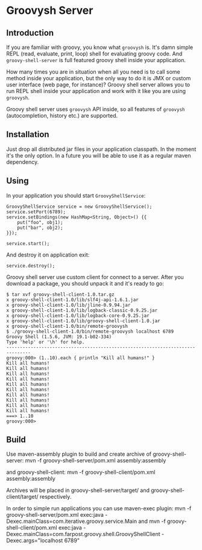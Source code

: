 Groovysh Server
===============

Introduction
------------

If you are familiar with groovy, you know what `groovysh` is. It's damn simple REPL (read, evaluate, print, loop) shell for evaluating
groovy code. And `groovy-shell-server` is full featured groovy shell inside your application.

How many times you are in situation when all you need is to call some method inside your application, but the only way to do it
is JMX or custom user interface (web page, for instance)? Groovy shell server allows you to run REPL shell inside your application
and work with it like you are using `groovysh`.

Groovy shell server uses `groovysh` API inside, so all features of `groovysh` (autocompletion, history etc.) are supported.

Installation
------------

Just drop all distributed jar files in your application classpath. In the moment it's the only option. In a future you
will be able to use it as a regular maven dependency.

Using
-----

In your application you should start `GroovyShellService`:

	GroovyShellService service = new GroovyShellService();
	service.setPort(6789);
	service.setBindings(new HashMap<String, Object>() {{
		put("foo", obj1);
		put("bar", obj2);
	}});
								
	service.start();

And destroy it on application exit:

	service.destroy();

Groovy shell server use custom client for connect to a server. After you download a package, you should unpack it
and it's ready to go:

	$ tar xvf groovy-shell-client-1.0.tar.gz 
	x groovy-shell-client-1.0/lib/slf4j-api-1.6.1.jar
	x groovy-shell-client-1.0/lib/jline-0.9.94.jar
	x groovy-shell-client-1.0/lib/logback-classic-0.9.25.jar
	x groovy-shell-client-1.0/lib/logback-core-0.9.25.jar
	x groovy-shell-client-1.0/lib/groovy-shell-client-1.0.jar
	x groovy-shell-client-1.0/bin/remote-groovysh
	$ ./groovy-shell-client-1.0/bin/remote-groovysh localhost 6789
	Groovy Shell (1.5.6, JVM: 19.1-b02-334)
	Type 'help' or '\h' for help.
	-------------------------------------------------------------------------------
	groovy:000> (1..10).each { println "Kill all humans!" }
	Kill all humans!
	Kill all humans!
	Kill all humans!
	Kill all humans!
	Kill all humans!
	Kill all humans!
	Kill all humans!
	Kill all humans!
	Kill all humans!
	Kill all humans!
	===> 1..10
	groovy:000>

Build
-----
Use maven-assembly plugin to build and create archive of groovy-shell-server:
	mvn -f groovy-shell-server/pom.xml assembly:assembly

and groovy-shell-client:
	mvn -f groovy-shell-client/pom.xml assembly:assembly

Archives will be placed in groovy-shell-server/target/ and groovy-shell-client/target/ respectively.

In order to simple run applications you can use maven-exec plugin:
	mvn -f groovy-shell-server/pom.xml exec:java -Dexec.mainClass=com.iterative.groovy.service.Main
and
	mvn -f groovy-shell-client/pom.xml exec:java -Dexec.mainClass=com.farpost.groovy.shell.GroovyShellClient -Dexec.args="localhost 6789"
